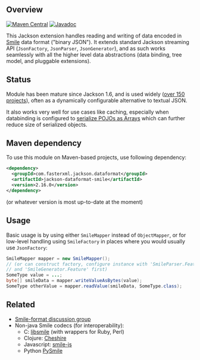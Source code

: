 ## Overview

[![Maven Central](https://maven-badges.herokuapp.com/maven-central/com.fasterxml.jackson.dataformat/jackson-dataformat-smile/badge.svg)](https://maven-badges.herokuapp.com/maven-central/com.fasterxml.jackson.dataformat/jackson-dataformat-smile/)
[![Javadoc](https://javadoc.io/badge/com.fasterxml.jackson.dataformat/jackson-dataformat-smile.svg)](http://www.javadoc.io/doc/com.fasterxml.jackson.dataformat/jackson-dataformat-smile)

This Jackson extension handles reading and writing of data encoded in [Smile](https://github.com/FasterXML/smile-format-specification)
data format ("binary JSON").
It extends standard Jackson streaming API (`JsonFactory`, `JsonParser`, `JsonGenerator`), and as such works seamlessly with all the higher level data abstractions (data binding, tree model, and pluggable extensions).

## Status

Module has been mature since Jackson 1.6, and is used widely ([over 150 projects](http://mvnrepository.com/artifact/com.fasterxml.jackson.dataformat/jackson-dataformat-smile)), often as a dynamically configurable alternative to textual JSON.

It also works very well for use cases like caching, especially when databinding is configured to
[serialize POJOs as Arrays](https://medium.com/@cowtowncoder/serializing-java-pojo-as-json-array-with-jackson-2-more-compact-output-510a85c019d4) which can further reduce size of serialized objects.

## Maven dependency

To use this module on Maven-based projects, use following dependency:

```xml
<dependency>
  <groupId>com.fasterxml.jackson.dataformat</groupId>
  <artifactId>jackson-dataformat-smile</artifactId>
  <version>2.16.0</version>
</dependency>
```

(or whatever version is most up-to-date at the moment)

## Usage

Basic usage is by using either `SmileMapper` instead of `ObjectMapper`, or
for low-level handling using `SmileFactory` in places where you would usually use `JsonFactory`:

```java
SmileMapper mapper = new SmileMapper();
// (or can construct factory, configure instance with 'SmileParser.Feature'
// and 'SmileGenerator.Feature' first)
SomeType value = ...;
byte[] smileData = mapper.writeValueAsBytes(value);
SomeType otherValue = mapper.readValue(smileData, SomeType.class);
```

## Related

* [Smile-format discussion group](https://groups.google.com/forum/#!forum/smile-format-discussion)
* Non-java Smile codecs (for interoperability):
    * C: [libsmile](https://github.com/pierre/libsmile) (with wrappers for Ruby, Perl)
    * Clojure: [Cheshire](https://github.com/dakrone/cheshire)
    * Javascript: [smile-js](https://github.com/ngyewch/smile-js)
    * Python [PySmile](https://github.com/jhosmer/PySmile)
